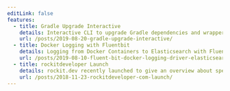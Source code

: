 ```yaml
---
editLink: false
features:
  - title: Gradle Upgrade Interactive
    details: Interactive CLI to upgrade Gradle dependencies and wrapper, inspired by yarn.
    url: /posts/2019-08-20-gradle-upgrade-interactive/
  - title: Docker Logging with Fluentbit
    details: Logging from Docker Containers to Elasticsearch with Fluent Bit.
    url: /posts/2019-08-10-fluent-bit-docker-logging-driver-elasticsearch/
  - title: rockitdeveloper Launch
    details: rockit.dev recently launched to give an overview about speakers and conferences 🚀
    url: /posts/2018-11-23-rockitdeveloper-com-launch/
---
```


<Features />

<RecentArticles />

